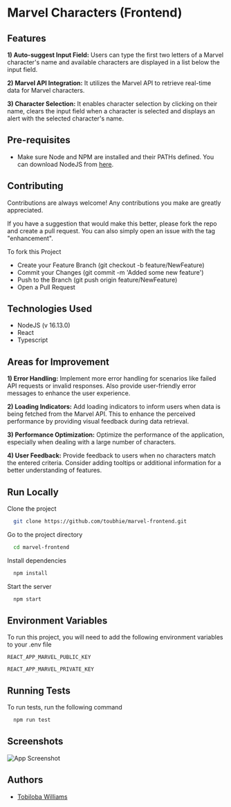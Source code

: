 

# Marvel Characters (Frontend)
 
## Features

**1) Auto-suggest Input Field:** Users can type the first two letters of a Marvel character's name and available characters are displayed in a list below the input field.

**2) Marvel API Integration:** It utilizes the Marvel API to retrieve real-time data for Marvel characters.

**3) Character Selection:** It enables character selection by clicking on their name, clears the input field when a character is selected and displays an alert with the selected character's name.


## Pre-requisites

- Make sure Node and NPM are installed and their PATHs defined. You can download NodeJS from [here](https://nodejs.org/en/).


## Contributing

Contributions are always welcome! Any contributions you make are greatly appreciated.

If you have a suggestion that would make this better, please fork the repo and create a pull request. You can also simply open an issue with the tag "enhancement".

To fork this Project
- Create your Feature Branch (git checkout -b feature/NewFeature)
- Commit your Changes (git commit -m 'Added some new feature')
- Push to the Branch (git push origin feature/NewFeature)
- Open a Pull Request

## Technologies Used
- NodeJS (v 16.13.0)
- React
- Typescript


## Areas for Improvement

**1) Error Handling:** Implement more error handling for scenarios like failed API requests or invalid responses. Also provide user-friendly error messages to enhance the user experience.

**2) Loading Indicators:** Add loading indicators to inform users when data is being fetched from the Marvel API. This to enhance the perceived performance by providing visual feedback during data retrieval.

**3) Performance Optimization:** Optimize the performance of the application, especially when dealing with a large number of characters.

**4) User Feedback:** Provide feedback to users when no characters match the entered criteria. Consider adding tooltips or additional information for a better understanding of features.
## Run Locally

Clone the project

```bash
  git clone https://github.com/toubhie/marvel-frontend.git
```

Go to the project directory

```bash
  cd marvel-frontend
```

Install dependencies

```bash
  npm install
```

Start the server

```bash
  npm start
```


## Environment Variables

To run this project, you will need to add the following environment variables to your .env file

`REACT_APP_MARVEL_PUBLIC_KEY`

`REACT_APP_MARVEL_PRIVATE_KEY`


## Running Tests

To run tests, run the following command

```bash
  npm run test
```


## Screenshots

![App Screenshot](https://i.ibb.co/TYpn1xj/Screenshot-2023-11-21-at-19-17-29.png)


## Authors

- [Tobiloba Williams](https://github.com/toubhie)

